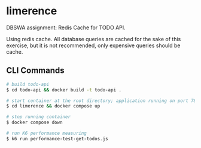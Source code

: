 # limerence

DBSWA assignment: Redis Cache for TODO API. 

Using redis cache. All database queries are cached for the sake of this exercise, but it is not recommended,
only expensive queries should be cache.

## CLI Commands

```bash
# build todo-api
$ cd todo-api && docker build -t todo-api .

# start container at the root directory; application running on port 7800
$ cd limerence && docker compose up

# stop running container
$ docker compose down

# run K6 performance measuring
$ k6 run performance-test-get-todos.js
```

